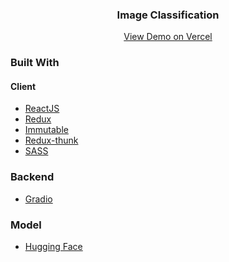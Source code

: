 <p align="center">
    <h3 align="center">Image Classification</h3>
        <p align="center">
        <a href="https://imageclassification.vercel.app/">View Demo on Vercel</a>
    </p>
    
</p>


### Built With
#### Client
* [ReactJS](https://reactjs.org/)
* [Redux](https://redux.js.org/)
* [Immutable](https://immutable-js.com/)
* [Redux-thunk](https://github.com/reduxjs/redux-thunk)
* [SASS](https://sass-lang.com/)

### Backend
* [Gradio](https://gradio.app/)

### Model
* [Hugging Face](https://huggingface.co/)
